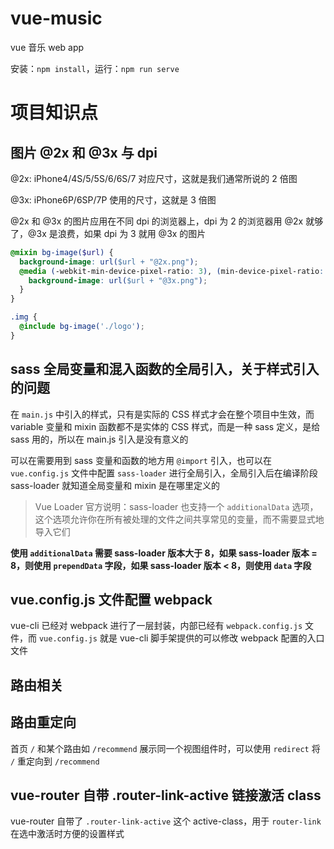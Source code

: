 # vue-music

vue 音乐 web app

安装：`npm install`，运行：`npm run serve`

# 项目知识点

## 图片 @2x 和 @3x 与 dpi

@2x: iPhone4/4S/5/5S/6/6S/7 对应尺寸，这就是我们通常所说的 2 倍图

@3x: iPhone6P/6SP/7P 使用的尺寸，这就是 3 倍图

@2x 和 @3x 的图片应用在不同 dpi 的浏览器上，dpi 为 2 的浏览器用 @2x 就够了，@3x 是浪费，如果 dpi 为 3 就用 @3x 的图片

```scss
@mixin bg-image($url) {
  background-image: url($url + "@2x.png");
  @media (-webkit-min-device-pixel-ratio: 3), (min-device-pixel-ratio: 3) {
    background-image: url($url + "@3x.png");
  }
}
```

```scss
.img {
  @include bg-image('./logo');
}
```

## sass 全局变量和混入函数的全局引入，关于样式引入的问题

在 `main.js` 中引入的样式，只有是实际的 CSS 样式才会在整个项目中生效，而 variable 变量和 mixin 函数都不是实体的 CSS 样式，而是一种 sass 定义，是给 sass 用的，所以在 main.js 引入是没有意义的

可以在需要用到 sass 变量和函数的地方用 `@import` 引入，也可以在 `vue.config.js` 文件中配置 `sass-loader` 进行全局引入，全局引入后在编译阶段 sass-loader 就知道全局变量和 mixin 是在哪里定义的

> Vue Loader 官方说明：sass-loader 也支持一个 `additionalData` 选项，这个选项允许你在所有被处理的文件之间共享常见的变量，而不需要显式地导入它们

**使用 `additionalData` 需要 sass-loader 版本大于 8，如果 sass-loader 版本 = 8，则使用 `prependData` 字段，如果 sass-loader 版本 < 8，则使用 `data` 字段**

## vue.config.js 文件配置 webpack

vue-cli 已经对 webpack 进行了一层封装，内部已经有 `webpack.config.js` 文件，而 `vue.config.js` 就是 vue-cli 脚手架提供的可以修改 webpack 配置的入口文件

## 路由相关

## 路由重定向

首页 `/` 和某个路由如 `/recommend` 展示同一个视图组件时，可以使用 `redirect` 将 `/` 重定向到 `/recommend`

## vue-router 自带 .router-link-active 链接激活 class

vue-router 自带了 `.router-link-active` 这个 active-class，用于 `router-link` 在选中激活时方便的设置样式


















